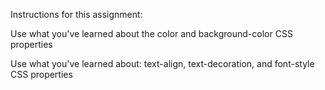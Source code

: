 Instructions for this assignment:

Use what you've learned about the color and background-color CSS properties

Use what you've learned about: text-align, text-decoration, and font-style CSS properties